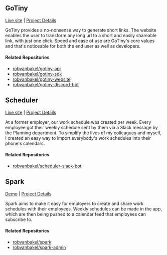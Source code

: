 ## GoTiny

[Live site](https://gotiny.cc) | [Project Details](https://robvanbakel.com/gotiny)

GoTiny provides a no-nonsense way to generate short links. The website enables the user to transform any long url to a short and easily shareable link, with just one click. Speed and ease of use are GoTiny's core values and that's noticeable for both the end user as well as developers.

#### Related Repositories
- [robvanbakel/gotiny-api](https://github.com/robvanbakel/gotiny-api)
- [robvanbakel/gotiny-sdk](https://github.com/robvanbakel/gotiny-sdk)
- [robvanbakel/gotiny-website](https://github.com/robvanbakel/gotiny-website)
- [robvanbakel/gotiny-discord-bot](https://github.com/robvanbakel/gotiny-discord-bot)

## Scheduler

[Live site](https://avsr.nl) | [Project Details](https://robvanbakel.com/scheduler)

At a former employer, our work schedule was created per week. Every employee got their weekly schedule sent by them via a Slack message by the Planning department. To simplify the lives of my colleagues and myself, I created an easy way to import everybody's work schedules into their phone's calendars.

#### Related Repositories
- [robvanbakel/scheduler-slack-bot](https://github.com/robvanbakel/scheduler-slack-bot)

## Spark

[Demo](https://demo.sparkscheduler.com) | [Project Details](https://robvanbakel.com/spark)

Spark aims to make it easy for employers to create and share work schedules with their employees. Weekly schedules can be made in the app, which are then being pushed to a calendar feed that employees can subscribe to.

#### Related Repositories
- [robvanbakel/spark](https://github.com/robvanbakel/spark)
- [robvanbakel/spark-admin](https://github.com/robvanbakel/spark-admin)
